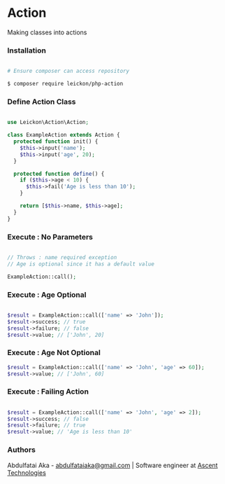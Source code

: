 # Action

Making classes into actions

### Installation

```bash

# Ensure composer can access repository

$ composer require leickon/php-action

```

### Define Action Class

```php

use Leickon\Action\Action;

class ExampleAction extends Action {
  protected function init() {
    $this->input('name');
    $this->input('age', 20);
  }

  protected function define() {
    if ($this->age < 10) {
      $this->fail('Age is less than 10');
    }

    return [$this->name, $this->age];
  }
}

```

### Execute : No Parameters

```php

// Throws : name required exception
// Age is optional since it has a default value

ExampleAction::call();

```

### Execute : Age Optional

```php

$result = ExampleAction::call(['name' => 'John']);
$result->success; // true
$result->failure; // false
$result->value; // ['John', 20]

```

### Execute : Age Not Optional

```php
$result = ExampleAction::call(['name' => 'John', 'age' => 60]);
$result->value; // ['John', 60]

```

### Execute : Failing Action

```php

$result = ExampleAction::call(['name' => 'John', 'age' => 2]);
$result->success; // false
$result->failure; // true
$result->value; // 'Age is less than 10'

```

### Authors

Abdulfatai Aka - <abdulfataiaka@gmail.com> | Software engineer at [Ascent Technologies](https://www.ascentregtech.com/)
